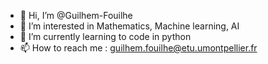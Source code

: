 - 👋 Hi, I’m @Guilhem-Fouilhe
- 👀 I’m interested in Mathematics, Machine learning, AI
- 🌱 I’m currently learning to code in python
- 📫 How to reach me : guilhem.fouilhe@etu.umontpellier.fr

<!---
Guilhem-Fouilhe/Guilhem-Fouilhe is a ✨ special ✨ repository because its `README.md` (this file) appears on your GitHub profile.
You can click the Preview link to take a look at your changes.
--->
